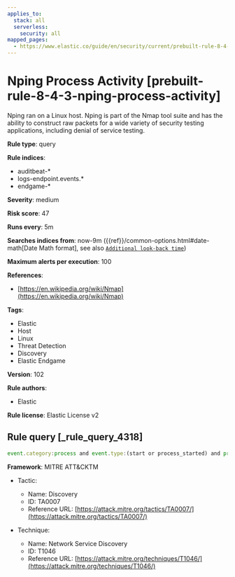 ```yaml
---
applies_to:
  stack: all
  serverless:
    security: all
mapped_pages:
  - https://www.elastic.co/guide/en/security/current/prebuilt-rule-8-4-3-nping-process-activity.html
---
```


# Nping Process Activity [prebuilt-rule-8-4-3-nping-process-activity]

Nping ran on a Linux host. Nping is part of the Nmap tool suite and has the ability to construct raw packets for a wide variety of security testing applications, including denial of service testing.

**Rule type**: query

**Rule indices**:

* auditbeat-*
* logs-endpoint.events.*
* endgame-*

**Severity**: medium

**Risk score**: 47

**Runs every**: 5m

**Searches indices from**: now-9m ({{ref}}/common-options.html#date-math[Date Math format], see also [`Additional look-back time`](docs-content://solutions/security/detect-and-alert/create-detection-rule.md#rule-schedule))

**Maximum alerts per execution**: 100

**References**:

* [https://en.wikipedia.org/wiki/Nmap](https://en.wikipedia.org/wiki/Nmap)

**Tags**:

* Elastic
* Host
* Linux
* Threat Detection
* Discovery
* Elastic Endgame

**Version**: 102

**Rule authors**:

* Elastic

**Rule license**: Elastic License v2

## Rule query [_rule_query_4318]

```js
event.category:process and event.type:(start or process_started) and process.name:nping
```

**Framework**: MITRE ATT&CKTM

* Tactic:

    * Name: Discovery
    * ID: TA0007
    * Reference URL: [https://attack.mitre.org/tactics/TA0007/](https://attack.mitre.org/tactics/TA0007/)

* Technique:

    * Name: Network Service Discovery
    * ID: T1046
    * Reference URL: [https://attack.mitre.org/techniques/T1046/](https://attack.mitre.org/techniques/T1046/)



